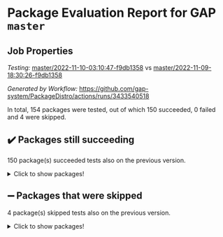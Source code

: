 # Package Evaluation Report for GAP `master`

## Job Properties

*Testing:* [master/2022-11-10-03:10:47-f9db1358](https://github.com/gap-system/PackageDistro/blob/data/reports/master/2022-11-10-03:10:47-f9db1358) vs [master/2022-11-09-18:30:26-f9db1358](https://github.com/gap-system/PackageDistro/blob/data/reports/master/2022-11-09-18:30:26-f9db1358)

*Generated by Workflow:* https://github.com/gap-system/PackageDistro/actions/runs/3433540518

In total, 154 packages were tested, out of which 150 succeeded, 0 failed and 4 were skipped.

## :heavy_check_mark: Packages still succeeding

150 package(s) succeeded tests also on the previous version.
<details><summary>Click to show packages!</summary>

- 4ti2interface 2022.09-01 [(success)](https://github.com/gap-system/PackageDistro/actions/runs/3433540518/jobs/5724098038)
- ace 5.6.1 [(success)](https://github.com/gap-system/PackageDistro/actions/runs/3433540518/jobs/5724098102)
- aclib 1.3.2 [(success)](https://github.com/gap-system/PackageDistro/actions/runs/3433540518/jobs/5724098162)
- agt 0.3 [(success)](https://github.com/gap-system/PackageDistro/actions/runs/3433540518/jobs/5724098219)
- alnuth 3.2.1 [(success)](https://github.com/gap-system/PackageDistro/actions/runs/3433540518/jobs/5724098295)
- anupq 3.2.6 [(success)](https://github.com/gap-system/PackageDistro/actions/runs/3433540518/jobs/5724098355)
- atlasrep 2.1.6 [(success)](https://github.com/gap-system/PackageDistro/actions/runs/3433540518/jobs/5724098409)
- autodoc 2022.10.20 [(success)](https://github.com/gap-system/PackageDistro/actions/runs/3433540518/jobs/5724098466)
- automata 1.15 [(success)](https://github.com/gap-system/PackageDistro/actions/runs/3433540518/jobs/5724098531)
- automgrp 1.3.2 [(success)](https://github.com/gap-system/PackageDistro/actions/runs/3433540518/jobs/5724098603)
- autpgrp 1.11 [(success)](https://github.com/gap-system/PackageDistro/actions/runs/3433540518/jobs/5724098647)
- cap 2022.11-11 [(success)](https://github.com/gap-system/PackageDistro/actions/runs/3433540518/jobs/5724098700)
- caratinterface 2.3.4 [(success)](https://github.com/gap-system/PackageDistro/actions/runs/3433540518/jobs/5724098749)
- cddinterface 2022.11.01 [(success)](https://github.com/gap-system/PackageDistro/actions/runs/3433540518/jobs/5724098798)
- circle 1.6.5 [(success)](https://github.com/gap-system/PackageDistro/actions/runs/3433540518/jobs/5724098845)
- classicpres 1.22 [(success)](https://github.com/gap-system/PackageDistro/actions/runs/3433540518/jobs/5724098913)
- cohomolo 1.6.10 [(success)](https://github.com/gap-system/PackageDistro/actions/runs/3433540518/jobs/5724098982)
- congruence 1.2.4 [(success)](https://github.com/gap-system/PackageDistro/actions/runs/3433540518/jobs/5724099064)
- corelg 1.56 [(success)](https://github.com/gap-system/PackageDistro/actions/runs/3433540518/jobs/5724099133)
- crime 1.6 [(success)](https://github.com/gap-system/PackageDistro/actions/runs/3433540518/jobs/5724099216)
- crisp 1.4.5 [(success)](https://github.com/gap-system/PackageDistro/actions/runs/3433540518/jobs/5724099282)
- crypting 0.10.4 [(success)](https://github.com/gap-system/PackageDistro/actions/runs/3433540518/jobs/5724099363)
- cryst 4.1.25 [(success)](https://github.com/gap-system/PackageDistro/actions/runs/3433540518/jobs/5724099440)
- crystcat 1.1.10 [(success)](https://github.com/gap-system/PackageDistro/actions/runs/3433540518/jobs/5724099512)
- ctbllib 1.3.4 [(success)](https://github.com/gap-system/PackageDistro/actions/runs/3433540518/jobs/5724099564)
- cubefree 1.19 [(success)](https://github.com/gap-system/PackageDistro/actions/runs/3433540518/jobs/5724099622)
- curlinterface 2.3.1 [(success)](https://github.com/gap-system/PackageDistro/actions/runs/3433540518/jobs/5724099674)
- cvec 2.7.6 [(success)](https://github.com/gap-system/PackageDistro/actions/runs/3433540518/jobs/5724099742)
- datastructures 0.3.0 [(success)](https://github.com/gap-system/PackageDistro/actions/runs/3433540518/jobs/5724099804)
- deepthought 1.0.6 [(success)](https://github.com/gap-system/PackageDistro/actions/runs/3433540518/jobs/5724099866)
- design 1.7 [(success)](https://github.com/gap-system/PackageDistro/actions/runs/3433540518/jobs/5724099918)
- difsets 2.3.1 [(success)](https://github.com/gap-system/PackageDistro/actions/runs/3433540518/jobs/5724099984)
- digraphs 1.6.0 [(success)](https://github.com/gap-system/PackageDistro/actions/runs/3433540518/jobs/5724100066)
- edim 1.3.6 [(success)](https://github.com/gap-system/PackageDistro/actions/runs/3433540518/jobs/5724100132)
- example 4.3.2 [(success)](https://github.com/gap-system/PackageDistro/actions/runs/3433540518/jobs/5724100219)
- examplesforhomalg 2022.10-01 [(success)](https://github.com/gap-system/PackageDistro/actions/runs/3433540518/jobs/5724100286)
- factint 1.6.3 [(success)](https://github.com/gap-system/PackageDistro/actions/runs/3433540518/jobs/5724100360)
- ferret 1.0.9 [(success)](https://github.com/gap-system/PackageDistro/actions/runs/3433540518/jobs/5724100433)
- fga 1.4.0 [(success)](https://github.com/gap-system/PackageDistro/actions/runs/3433540518/jobs/5724100492)
- fining 1.5.1 [(success)](https://github.com/gap-system/PackageDistro/actions/runs/3433540518/jobs/5724100562)
- float 1.0.3 [(success)](https://github.com/gap-system/PackageDistro/actions/runs/3433540518/jobs/5724100625)
- format 1.4.3 [(success)](https://github.com/gap-system/PackageDistro/actions/runs/3433540518/jobs/5724100679)
- forms 1.2.9 [(success)](https://github.com/gap-system/PackageDistro/actions/runs/3433540518/jobs/5724100746)
- fplsa 1.2.5 [(success)](https://github.com/gap-system/PackageDistro/actions/runs/3433540518/jobs/5724100806)
- fr 2.4.11 [(success)](https://github.com/gap-system/PackageDistro/actions/runs/3433540518/jobs/5724100866)
- francy 1.2.5 [(success)](https://github.com/gap-system/PackageDistro/actions/runs/3433540518/jobs/5724100946)
- fwtree 1.3 [(success)](https://github.com/gap-system/PackageDistro/actions/runs/3433540518/jobs/5724101029)
- gapdoc 1.6.6 [(success)](https://github.com/gap-system/PackageDistro/actions/runs/3433540518/jobs/5724101139)
- gauss 2022.11-01 [(success)](https://github.com/gap-system/PackageDistro/actions/runs/3433540518/jobs/5724101244)
- gaussforhomalg 2022.08-03 [(success)](https://github.com/gap-system/PackageDistro/actions/runs/3433540518/jobs/5724101373)
- gbnp 1.0.5 [(success)](https://github.com/gap-system/PackageDistro/actions/runs/3433540518/jobs/5724101444)
- generalizedmorphismsforcap 2022.11-01 [(success)](https://github.com/gap-system/PackageDistro/actions/runs/3433540518/jobs/5724101567)
- genss 1.6.8 [(success)](https://github.com/gap-system/PackageDistro/actions/runs/3433540518/jobs/5724101679)
- gradedmodules 2022.09-02 [(success)](https://github.com/gap-system/PackageDistro/actions/runs/3433540518/jobs/5724101779)
- gradedringforhomalg 2022.10-01 [(success)](https://github.com/gap-system/PackageDistro/actions/runs/3433540518/jobs/5724101868)
- grape 4.8.5 [(success)](https://github.com/gap-system/PackageDistro/actions/runs/3433540518/jobs/5724101940)
- groupoids 1.71 [(success)](https://github.com/gap-system/PackageDistro/actions/runs/3433540518/jobs/5724101991)
- grpconst 2.6.2 [(success)](https://github.com/gap-system/PackageDistro/actions/runs/3433540518/jobs/5724102054)
- guarana 0.96.3 [(success)](https://github.com/gap-system/PackageDistro/actions/runs/3433540518/jobs/5724102128)
- guava 3.17 [(success)](https://github.com/gap-system/PackageDistro/actions/runs/3433540518/jobs/5724102217)
- hap 1.47 [(success)](https://github.com/gap-system/PackageDistro/actions/runs/3433540518/jobs/5724102299)
- hapcryst 0.1.15 [(success)](https://github.com/gap-system/PackageDistro/actions/runs/3433540518/jobs/5724102401)
- hecke 1.5.3 [(success)](https://github.com/gap-system/PackageDistro/actions/runs/3433540518/jobs/5724102510)
- help 3.5 [(success)](https://github.com/gap-system/PackageDistro/actions/runs/3433540518/jobs/5724102592)
- homalg 2022.08-04 [(success)](https://github.com/gap-system/PackageDistro/actions/runs/3433540518/jobs/5724102696)
- homalgtocas 2022.11-02 [(success)](https://github.com/gap-system/PackageDistro/actions/runs/3433540518/jobs/5724102795)
- idrel 2.44 [(success)](https://github.com/gap-system/PackageDistro/actions/runs/3433540518/jobs/5724102887)
- images 1.3.1 [(success)](https://github.com/gap-system/PackageDistro/actions/runs/3433540518/jobs/5724102972)
- intpic 0.3.0 [(success)](https://github.com/gap-system/PackageDistro/actions/runs/3433540518/jobs/5724103074)
- io 4.8.0 [(success)](https://github.com/gap-system/PackageDistro/actions/runs/3433540518/jobs/5724103160)
- io_forhomalg 2022.11-01 [(success)](https://github.com/gap-system/PackageDistro/actions/runs/3433540518/jobs/5724103229)
- irredsol 1.4.3 [(success)](https://github.com/gap-system/PackageDistro/actions/runs/3433540518/jobs/5724103289)
- json 2.1.1 [(success)](https://github.com/gap-system/PackageDistro/actions/runs/3433540518/jobs/5724103368)
- jupyterkernel 1.4.1 [(success)](https://github.com/gap-system/PackageDistro/actions/runs/3433540518/jobs/5724103453)
- jupyterviz 1.5.6 [(success)](https://github.com/gap-system/PackageDistro/actions/runs/3433540518/jobs/5724103548)
- kan 1.34 [(success)](https://github.com/gap-system/PackageDistro/actions/runs/3433540518/jobs/5724103695)
- kbmag 1.5.10 [(success)](https://github.com/gap-system/PackageDistro/actions/runs/3433540518/jobs/5724103765)
- laguna 3.9.5 [(success)](https://github.com/gap-system/PackageDistro/actions/runs/3433540518/jobs/5724103817)
- liealgdb 2.2.1 [(success)](https://github.com/gap-system/PackageDistro/actions/runs/3433540518/jobs/5724103876)
- liepring 2.8 [(success)](https://github.com/gap-system/PackageDistro/actions/runs/3433540518/jobs/5724103939)
- liering 2.4.2 [(success)](https://github.com/gap-system/PackageDistro/actions/runs/3433540518/jobs/5724103986)
- linearalgebraforcap 2022.11-07 [(success)](https://github.com/gap-system/PackageDistro/actions/runs/3433540518/jobs/5724104041)
- localizeringforhomalg 2022.09-01 [(success)](https://github.com/gap-system/PackageDistro/actions/runs/3433540518/jobs/5724104093)
- loops 3.4.2 [(success)](https://github.com/gap-system/PackageDistro/actions/runs/3433540518/jobs/5724104132)
- lpres 1.0.3 [(success)](https://github.com/gap-system/PackageDistro/actions/runs/3433540518/jobs/5724104178)
- majoranaalgebras 1.5 [(success)](https://github.com/gap-system/PackageDistro/actions/runs/3433540518/jobs/5724104237)
- mapclass 1.4.6 [(success)](https://github.com/gap-system/PackageDistro/actions/runs/3433540518/jobs/5724104295)
- matgrp 0.70 [(success)](https://github.com/gap-system/PackageDistro/actions/runs/3433540518/jobs/5724104343)
- matricesforhomalg 2022.11-02 [(success)](https://github.com/gap-system/PackageDistro/actions/runs/3433540518/jobs/5724104393)
- modisom 2.5.3 [(success)](https://github.com/gap-system/PackageDistro/actions/runs/3433540518/jobs/5724104450)
- modulepresentationsforcap 2022.11-02 [(success)](https://github.com/gap-system/PackageDistro/actions/runs/3433540518/jobs/5724104533)
- modules 2022.09-01 [(success)](https://github.com/gap-system/PackageDistro/actions/runs/3433540518/jobs/5724104588)
- monoidalcategories 2022.11-02 [(success)](https://github.com/gap-system/PackageDistro/actions/runs/3433540518/jobs/5724104702)
- nconvex 2022.09-01 [(success)](https://github.com/gap-system/PackageDistro/actions/runs/3433540518/jobs/5724104766)
- nilmat 1.4.2 [(success)](https://github.com/gap-system/PackageDistro/actions/runs/3433540518/jobs/5724104826)
- nock 1.5 [(success)](https://github.com/gap-system/PackageDistro/actions/runs/3433540518/jobs/5724104883)
- normalizinterface 1.3.5 [(success)](https://github.com/gap-system/PackageDistro/actions/runs/3433540518/jobs/5724104924)
- nq 2.5.9 [(success)](https://github.com/gap-system/PackageDistro/actions/runs/3433540518/jobs/5724104989)
- numericalsgps 1.3.1 [(success)](https://github.com/gap-system/PackageDistro/actions/runs/3433540518/jobs/5724105068)
- openmath 11.5.1 [(success)](https://github.com/gap-system/PackageDistro/actions/runs/3433540518/jobs/5724105117)
- orb 4.9.0 [(success)](https://github.com/gap-system/PackageDistro/actions/runs/3433540518/jobs/5724105188)
- packagemanager 1.3.2 [(success)](https://github.com/gap-system/PackageDistro/actions/runs/3433540518/jobs/5724105250)
- patternclass 2.4.3 [(success)](https://github.com/gap-system/PackageDistro/actions/runs/3433540518/jobs/5724105305)
- permut 2.0.4 [(success)](https://github.com/gap-system/PackageDistro/actions/runs/3433540518/jobs/5724105366)
- polenta 1.3.10 [(success)](https://github.com/gap-system/PackageDistro/actions/runs/3433540518/jobs/5724105420)
- polymaking 0.8.6 [(success)](https://github.com/gap-system/PackageDistro/actions/runs/3433540518/jobs/5724105481)
- primgrp 3.4.2 [(success)](https://github.com/gap-system/PackageDistro/actions/runs/3433540518/jobs/5724105568)
- profiling 2.5.1 [(success)](https://github.com/gap-system/PackageDistro/actions/runs/3433540518/jobs/5724105634)
- qpa 1.34 [(success)](https://github.com/gap-system/PackageDistro/actions/runs/3433540518/jobs/5724105705)
- quagroup 1.8.3 [(success)](https://github.com/gap-system/PackageDistro/actions/runs/3433540518/jobs/5724105782)
- radiroot 2.9 [(success)](https://github.com/gap-system/PackageDistro/actions/runs/3433540518/jobs/5724105892)
- rcwa 4.7.0 [(success)](https://github.com/gap-system/PackageDistro/actions/runs/3433540518/jobs/5724105984)
- rds 1.8 [(success)](https://github.com/gap-system/PackageDistro/actions/runs/3433540518/jobs/5724106053)
- recog 1.4.2 [(success)](https://github.com/gap-system/PackageDistro/actions/runs/3433540518/jobs/5724106151)
- repndecomp 1.2.1 [(success)](https://github.com/gap-system/PackageDistro/actions/runs/3433540518/jobs/5724106237)
- repsn 3.1.0 [(success)](https://github.com/gap-system/PackageDistro/actions/runs/3433540518/jobs/5724106316)
- resclasses 4.7.3 [(success)](https://github.com/gap-system/PackageDistro/actions/runs/3433540518/jobs/5724106386)
- ringsforhomalg 2022.11-01 [(success)](https://github.com/gap-system/PackageDistro/actions/runs/3433540518/jobs/5724106455)
- sco 2022.09-01 [(success)](https://github.com/gap-system/PackageDistro/actions/runs/3433540518/jobs/5724106506)
- scscp 2.3.1 [(success)](https://github.com/gap-system/PackageDistro/actions/runs/3433540518/jobs/5724106573)
- semigroups 5.1.0 [(success)](https://github.com/gap-system/PackageDistro/actions/runs/3433540518/jobs/5724106651)
- sglppow 2.3 [(success)](https://github.com/gap-system/PackageDistro/actions/runs/3433540518/jobs/5724106742)
- sgpviz 0.999.5 [(success)](https://github.com/gap-system/PackageDistro/actions/runs/3433540518/jobs/5724106793)
- simpcomp 2.1.14 [(success)](https://github.com/gap-system/PackageDistro/actions/runs/3433540518/jobs/5724106872)
- singular 2022.09.23 [(success)](https://github.com/gap-system/PackageDistro/actions/runs/3433540518/jobs/5724106946)
- sla 1.5.3 [(success)](https://github.com/gap-system/PackageDistro/actions/runs/3433540518/jobs/5724107006)
- smallgrp 1.5.1 [(success)](https://github.com/gap-system/PackageDistro/actions/runs/3433540518/jobs/5724107071)
- smallsemi 0.6.13 [(success)](https://github.com/gap-system/PackageDistro/actions/runs/3433540518/jobs/5724107126)
- sonata 2.9.5 [(success)](https://github.com/gap-system/PackageDistro/actions/runs/3433540518/jobs/5724107216)
- sophus 1.27 [(success)](https://github.com/gap-system/PackageDistro/actions/runs/3433540518/jobs/5724107267)
- spinsym 1.5.2 [(success)](https://github.com/gap-system/PackageDistro/actions/runs/3433540518/jobs/5724107319)
- standardff 0.9.4 [(success)](https://github.com/gap-system/PackageDistro/actions/runs/3433540518/jobs/5724107393)
- symbcompcc 1.3.2 [(success)](https://github.com/gap-system/PackageDistro/actions/runs/3433540518/jobs/5724107491)
- thelma 1.3 [(success)](https://github.com/gap-system/PackageDistro/actions/runs/3433540518/jobs/5724107573)
- tomlib 1.2.9 [(success)](https://github.com/gap-system/PackageDistro/actions/runs/3433540518/jobs/5724107682)
- toolsforhomalg 2022.10-01 [(success)](https://github.com/gap-system/PackageDistro/actions/runs/3433540518/jobs/5724107770)
- toric 1.9.5 [(success)](https://github.com/gap-system/PackageDistro/actions/runs/3433540518/jobs/5724107871)
- toricvarieties 2022.07.13 [(success)](https://github.com/gap-system/PackageDistro/actions/runs/3433540518/jobs/5724107971)
- transgrp 3.6.3 [(success)](https://github.com/gap-system/PackageDistro/actions/runs/3433540518/jobs/5724108077)
- ugaly 4.0.3 [(success)](https://github.com/gap-system/PackageDistro/actions/runs/3433540518/jobs/5724108174)
- unipot 1.5 [(success)](https://github.com/gap-system/PackageDistro/actions/runs/3433540518/jobs/5724108265)
- unitlib 4.1.0 [(success)](https://github.com/gap-system/PackageDistro/actions/runs/3433540518/jobs/5724108377)
- utils 0.77 [(success)](https://github.com/gap-system/PackageDistro/actions/runs/3433540518/jobs/5724108451)
- uuid 0.7 [(success)](https://github.com/gap-system/PackageDistro/actions/runs/3433540518/jobs/5724108509)
- walrus 0.9991 [(success)](https://github.com/gap-system/PackageDistro/actions/runs/3433540518/jobs/5724108573)
- wedderga 4.10.2 [(success)](https://github.com/gap-system/PackageDistro/actions/runs/3433540518/jobs/5724108632)
- xmod 2.88 [(success)](https://github.com/gap-system/PackageDistro/actions/runs/3433540518/jobs/5724108691)
- xmodalg 1.22 [(success)](https://github.com/gap-system/PackageDistro/actions/runs/3433540518/jobs/5724108826)
- yangbaxter 0.10.1 [(success)](https://github.com/gap-system/PackageDistro/actions/runs/3433540518/jobs/5724108923)
- zeromqinterface 0.14 [(success)](https://github.com/gap-system/PackageDistro/actions/runs/3433540518/jobs/5724109002)
</details>

## :heavy_minus_sign: Packages that were skipped

4 package(s) skipped tests also on the previous version.
<details><summary>Click to show packages!</summary>

- browse 1.8.18 [(skipped)](https://github.com/gap-system/PackageDistro/actions/runs/3433540518/jobs/5723961770)
- itc 1.5.1 [(skipped)](https://github.com/gap-system/PackageDistro/actions/runs/3433540518/jobs/5723961770)
- polycyclic 2.16 [(skipped)](https://github.com/gap-system/PackageDistro/actions/runs/3433540518/jobs/5723961770)
- xgap 4.31 [(skipped)](https://github.com/gap-system/PackageDistro/actions/runs/3433540518/jobs/5723961770)
</details>

